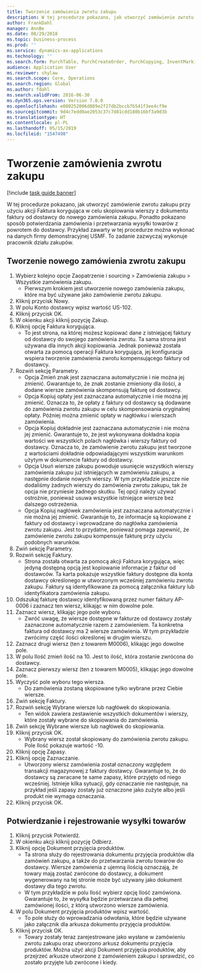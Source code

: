 ```yaml
---
title: Tworzenie zamówienia zwrotu zakupu
description: W tej procedurze pokazano, jak utworzyć zamówienie zwrotu zakupu przy użyciu akcji Faktura korygująca w celu skopiowania wierszy z dokumentu faktury od dostawcy do nowego zamówienia zakupu.
author: FrankDahl
manager: AnnBe
ms.date: 08/29/2018
ms.topic: business-process
ms.prod: ''
ms.service: dynamics-ax-applications
ms.technology: ''
ms.search.form: PurchTable, PurchCreateOrder, PurchCopying, InventMarking, PurchEditLines
audience: Application User
ms.reviewer: shylaw
ms.search.scope: Core, Operations
ms.search.region: Global
ms.author: fdahl
ms.search.validFrom: 2016-06-30
ms.dyn365.ops.version: Version 7.0.0
ms.openlocfilehash: e080252006d889e2f27db2bccb7b541f3ee4cf9e
ms.sourcegitcommit: 9d4c7edd0ae2053c37c7d81cdd180b16bf3a9d3b
ms.translationtype: HT
ms.contentlocale: pl-PL
ms.lasthandoff: 05/15/2019
ms.locfileid: "1547498"
---
```

# <a name="create-a-purchase-return-order"></a>Tworzenie zamówienia zwrotu zakupu

[!include [task guide banner](../../includes/task-guide-banner.md)]

W tej procedurze pokazano, jak utworzyć zamówienie zwrotu zakupu przy użyciu akcji Faktura korygująca w celu skopiowania wierszy z dokumentu faktury od dostawcy do nowego zamówienia zakupu. Ponadto pokazano sposób potwierdzania zamówienia i przetwarzania wysyłki towarów z powrotem do dostawcy. Przykład zawarty w tej procedurze można wykonać na danych firmy demonstracyjnej USMF. To zadanie zazwyczaj wykonuje pracownik działu zakupów.


## <a name="create-a-new-purchase-return-order"></a>Tworzenie nowego zamówienia zwrotu zakupu
1. Wybierz kolejno opcje Zaopatrzenie i sourcing > Zamówienia zakupu > Wszystkie zamówienia zakupu.
    * Pierwszym krokiem jest utworzenie nowego zamówienia zakupu, które ma być używane jako zamówienie zwrotu zakupu.  
2. Kliknij przycisk Nowy.
3. W polu Konto dostawcy wpisz wartość US-102.
4. Kliknij przycisk OK.
5. W okienku akcji kliknij pozycję Zakup.
6. Kliknij opcję Faktura korygująca.
    * To jest strona, na której możesz kopiować dane z istniejącej faktury od dostawcy do swojego zamówienia zwrotu. Ta sama strona jest używana dla innych akcji kopiowania. Jednak ponieważ została otwarta za pomocą operacji Faktura korygująca, jej konfiguracja wspiera tworzenie zamówienia zwrotu kompensującego faktury od dostawcy.  
7. Rozwiń sekcję Parametry.
    * Opcja Zmień znak jest zaznaczana automatycznie i nie można jej zmienić. Gwarantuje to, że znak zostanie zmieniony dla ilości, a dodane wiersze zamówienia skompensują fakturę od dostawcy.  
    * Opcja Kopiuj opłaty jest zaznaczana automatycznie i nie można jej zmienić. Oznacza to, że opłaty z faktury od dostawcy są dodawane do zamówienia zwrotu zakupu w celu skompensowania oryginalnej opłaty. Później można zmienić opłaty w nagłówku i wierszach zamówienia.  
    * Opcja Kopiuj dokładnie jest zaznaczana automatycznie i nie można jej zmienić. Gwarantuje to, że jest wykonywana dokładna kopia wartości we wszystkich polach nagłówka i wierszy faktury od dostawcy. Oznacza to, że zamówienie zwrotu zakupu jest tworzone z wartościami dokładnie odpowiadającymi wszystkim warunkom użytym w dokumencie faktury od dostawcy.  
    * Opcja Usuń wiersze zakupu powoduje usunięcie wszystkich wierszy zamówienia zakupu już istniejących w zamówieniu zakupu, a następnie dodanie nowych wierszy. W tym przykładzie jeszcze nie dodaliśmy żadnych wierszy do zamówienia zwrotu zakupu, tak że opcja nie przyniesie żadnego skutku. Tej opcji należy używać ostrożnie, ponieważ usuwa wszystkie istniejące wiersze bez dalszego ostrzeżenia.  
    * Opcja Kopiuj nagłówek zamówienia jest zaznaczana automatycznie i nie można jej zmienić. Gwarantuje to, że informacje są kopiowane z faktury od dostawcy i wprowadzane do nagłówka zamówienia zwrotu zakupu. Jest to przydatne, ponieważ pomaga zapewnić, że zamówienie zwrotu zakupu kompensuje fakturę przy użyciu podobnych warunków.  
8. Zwiń sekcję Parametry.
9. Rozwiń sekcję Faktury.
    * Strona została otwarta za pomocą akcji Faktura korygująca, więc jedyną dostępną opcją jest kopiowanie informacje z faktur od dostawców. Ta karta pokazuje wszystkie faktury dostępne dla konta dostawcy określonego w utworzonym wcześniej zamówieniu zwrotu zakupu.   Faktury są identyfikowane za pomocą załącznika faktury lub identyfikatora zamówienia zakupu.  
10. Odszukaj fakturę dostawcy identyfikowaną przez numer faktury AP-0006 i zaznacz ten wiersz, klikając w nim dowolne pole.
11. Zaznacz wiersz, klikając jego pole wyboru. 
    * Zwróć uwagę, że wiersze dostępne w fakturze od dostawcy zostały zaznaczone automatycznie razem z zamówieniem. Ta konkretna faktura od dostawcy ma 2 wiersze zamówienia. W tym przykładzie zwrócimy część ilości określonej w drugim wierszu.  
12. Zaznacz drugi wiersz (ten z towarem M0006), klikając jego dowolne pole.
13. W polu Ilość zmień ilość na 10. Jest to ilość, która zostanie zwrócona do dostawcy. 
14. Zaznacz pierwszy wiersz (ten z towarem M0005), klikając jego dowolne pole.
15. Wyczyść pole wyboru tego wiersza.
    * Do zamówienia zostaną skopiowane tylko wybrane przez Ciebie wiersze.  
16. Zwiń sekcję Faktury.
17. Rozwiń sekcję Wybrane wiersze lub nagłówek do skopiowania.
    * Ten widok zawiera zestawienie wszystkich dokumentów i wierszy, które zostały wybrane do skopiowania do zamówienia.  
18. Zwiń sekcję Wybrane wiersze lub nagłówek do skopiowania.
19. Kliknij przycisk OK.
    * Wybrany wiersz został skopiowany do zamówienia zwrotu zakupu. Pole Ilość pokazuje wartość -10.   
20. Kliknij opcję Zapasy.
21. Kliknij opcję Zaznaczanie.
    * Utworzony wiersz zamówienia został oznaczony względem transakcji magazynowej z faktury dostawcy. Gwarantuje to, że do dostawcy są zwracane te same zapasy, które przyjęto od niego wcześniej. Istnieje kilka sytuacji, gdy oznaczanie nie następuje, na przykład jeśli zapasy zostały już oznaczone jako zużyte albo jeśli produkt nie wymaga oznaczania.  
22. Kliknij przycisk OK.

## <a name="confirm-and-record-the-shipment-of-goods"></a>Potwierdzanie i rejestrowanie wysyłki towarów
1. Kliknij przycisk Potwierdź.
2. W okienku akcji kliknij pozycję Odbierz.
3. Kliknij opcję Dokument przyjęcia produktów.
    * Ta strona służy do rejestrowania dokumentu przyjęcia produktów dla zamówień zakupu, a także do przetwarzania zwrotu towarów do dostawcy. Wiersze zamówienia z ujemną ilością oznaczają, że towary mają zostać zwrócone do dostawcy, a dokument wygenerowany na tej stronie może być używany jako dokument dostawy dla tego zwrotu.   
    * W tym przykładzie w polu Ilość wybierz opcję Ilość zamówiona.   Gwarantuje to, że wysyłka będzie przetwarzana dla pełnej zamówionej ilości, z którą utworzono wiersze zamówienia.   
4. W polu Dokument przyjęcia produktów wpisz wartość.
    * To pole służy do wprowadzania odwołania, które będzie używane jako załącznik dla arkusza dokumentu przyjęcia produktów.  
5. Kliknij przycisk OK.
    * Towary zostały teraz zarejestrowane jako wysłane w zamówieniu zwrotu zakupu oraz utworzono arkusz dokumentu przyjęcia produktów. Można użyć akcji Dokument przyjęcia produktów, aby przejrzeć arkusze utworzone z zamówieniem zakupu i sprawdzić, co zostało przyjęte lub zwrócone i kiedy.  

